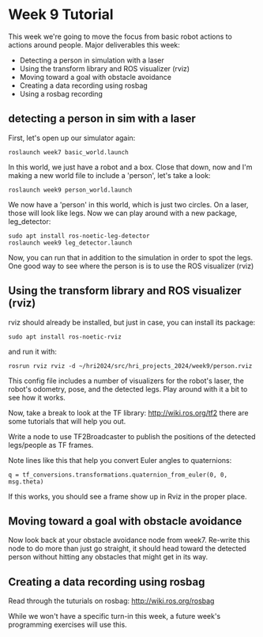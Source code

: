 # Week 9 Tutorial

This week we're going to move the focus from basic robot actions to actions around people. Major deliverables this week:

- Detecting a person in simulation with a laser
- Using the transform library and ROS visualizer (rviz)
- Moving toward a goal with obstacle avoidance
- Creating a data recording using rosbag
- Using a rosbag recording

## detecting a person in sim with a laser

First, let's open up our simulator again:

```
roslaunch week7 basic_world.launch
```

In this world, we just have a robot and a box. Close that down, now and I'm making a new world file to include a 'person', let's take a look:

```
roslaunch week9 person_world.launch
```

We now have a 'person' in this world, which is just two circles. On a laser, those will look like legs. Now we can play around with a new package, leg_detector:

```
sudo apt install ros-noetic-leg-detector
roslaunch week9 leg_detector.launch
```

Now, you can run that in addition to the simulation in order to spot the legs. One good way to see where the person is is to use the ROS visualizer (rviz)

## Using the transform library and ROS visualizer (rviz)

rviz should already be installed, but just in case, you can install its package:

```
sudo apt install ros-noetic-rviz
```

and run it with:

```
rosrun rviz rviz -d ~/hri2024/src/hri_projects_2024/week9/person.rviz
```

This config file includes a number of visualizers for the robot's laser, the robot's odometry, pose, and the detected legs. Play around with it a bit to see how it works.

Now, take a break to look at the TF library: http://wiki.ros.org/tf2 there are some tutorials that will help you out.

Write a node to use TF2Broadcaster to publish the positions of the detected legs/people as TF frames.

Note lines like this that help you convert Euler angles to quaternions:

```
q = tf_conversions.transformations.quaternion_from_euler(0, 0, msg.theta)
```

If this works, you should see a frame show up in Rviz in the proper place.

## Moving toward a goal with obstacle avoidance

Now look back at your obstacle avoidance node from week7. Re-write this node to do more than just go straight, it should head toward the detected person without hitting any obstacles that might get in its way.

## Creating a data recording using rosbag

Read through the tuturials on rosbag: http://wiki.ros.org/rosbag

While we won't have a specific turn-in this week, a future week's programming exercises will use this.

